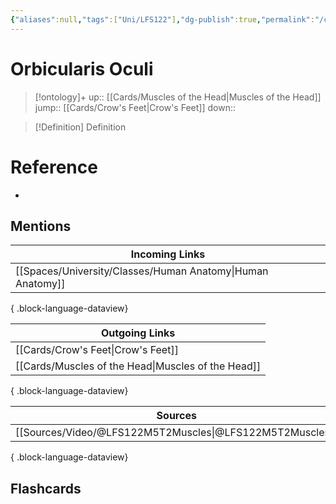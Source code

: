 ```yaml
---
{"aliases":null,"tags":["Uni/LFS122"],"dg-publish":true,"permalink":"/cards/orbicularis-oculi/","dgPassFrontmatter":true}
---
```


# Orbicularis Oculi

> [!ontology]+
> up:: [[Cards/Muscles of the Head\|Muscles of the Head]]
> jump:: [[Cards/Crow's Feet\|Crow's Feet]]
> down:: 

> [!Definition] Definition

# Reference

- 

## Mentions

| Incoming Links                                                |
| ------------------------------------------------------------- |
| [[Spaces/University/Classes/Human Anatomy\|Human Anatomy]] |

{ .block-language-dataview}

| Outgoing Links                                        |
| ----------------------------------------------------- |
| [[Cards/Crow's Feet\|Crow's Feet]]                 |
| [[Cards/Muscles of the Head\|Muscles of the Head]] |

{ .block-language-dataview}

| Sources                                                     |
| ----------------------------------------------------------- |
| [[Sources/Video/@LFS122M5T2Muscles\|@LFS122M5T2Muscles]] |

{ .block-language-dataview}

## Flashcards